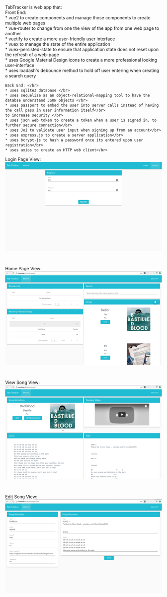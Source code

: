 <!-- prettier-ignore -->
TabTracker is web app that: </br>
    Front End: </br>
    * vue2 to create components and manage those components to create multiple web pages </br>
    * vue-router to change from one the view of the app from one web page to another </br>
    * vuetify to create a more user-friendly user interface </br>
    * vuex to manage the state of the entire application </br>
    * vuex-persisted-state to ensure that application state does not reset upon the refresh of a web-page </br>
    * uses Google Material Design icons to create a more professional looking user-interface</br>
    * uses loadash's debounce method to hold off user entering when creating a search query</br>
    
    Back End: </br>
    * uses sqlite3 database </br>
    * uses sequelize as an object-relational-mapping tool to have the databse understand JSON objects </br>
    * uses passport to embed the user into server calls instead of having the call pass in user information itself</br>
    to increase security </br>
    * uses json web token to create a token when a user is signed in, to further secure connection</br>
    * uses Joi to validate user input when signing up from an account</br>
    * uses express.js to create a server application</br>
    * uses bcrypt-js to hash a password once its entered upon user registration</br>
    * uses axios to create an HTTP web client</br>

Login Page View:
<img src='./login.png'/>

</br>

Home Page View:
<img src='./homeView.png'/>

</br>

View Song View:
<img src='./viewSong.png'/>

</br>

Edit Song View:
<img src='./editSong.png'/>
